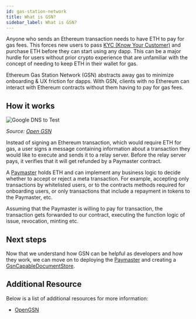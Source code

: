 ```yaml
---
id: gas-station-network
title: What is GSN?
sidebar_label: What is GSN?
---
```


Anyone who sends an Ethereum transaction needs to have ETH to pay for gas fees. This forces new users to pass [KYC (Know Your Customer)](../../appendix/glossary#know-your-customer-kyc) and purchase ETH before they can start using any dapp. This can be a major hurdle for users without prior crypto experience that are unfamiliar with the concept of needing to keep ETH in their wallet for gas.

Ethereum Gas Station Network (GSN) abstracts away gas to minimize onboarding & UX friction for dapps. With GSN, clients with no Ethereum can interact with Ethereum contracts without them having to pay for gas fees.

## How it works

![Google DNS to Test](/docs/advanced/gas-station-network/gsn_flow_full_layered.jpg)

_Source: [Open GSN](https://docs.opengsn.org/learn/index.html)_

Instead of signing an Ethereum transaction, which would require ETH for gas, a user signs a message containing information about a transaction they would like to execute and sends it to a relay server. Before the relay server pays, it verifies that it will get refunded by a Paymaster contract.

A [Paymaster](https://docs.opengsn.org/learn/index.html#paymaster) holds ETH and can implement any business logic to decide whether to accept or reject a meta transaction. For example, accepting only transactions by whitelisted users, or to the contracts methods required for onboarding users, or only transactions that include a repayment in tokens to the Paymaster, etc.

Assuming that the Paymaster is willing to pay for transaction, the transaction gets forwarded to our contract, executing the function logic of issue, revocation, minting etc.

## Next steps

Now that we understand how GSN can be helpful as developers and how they work, we can move on to deploying the [Paymaster](/docs/advanced/gsn/setup-paymaster) and creating a [GsnCapableDocumentStore](/docs/advanced/gsn/gsn-capable-document-store).

## Additional Resource

Below is a list of additional resources for more information:

- [OpenGSN](https://docs.opengsn.org/learn/index.html)
